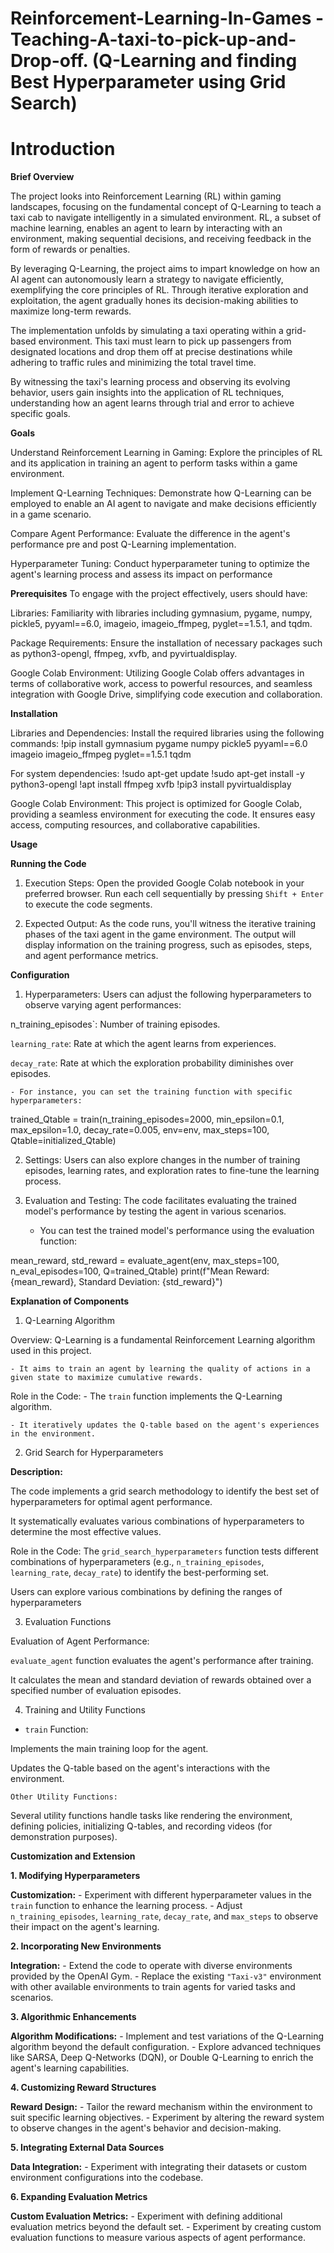 # Reinforcement-Learning-In-Games -Teaching-A-taxi-to-pick-up-and-Drop-off. (Q-Learning and finding Best Hyperparameter using Grid Search)







# Introduction

**Brief Overview**

The project looks into Reinforcement Learning (RL) within gaming landscapes, focusing on the fundamental concept of Q-Learning to teach a taxi cab to navigate intelligently in a simulated environment. RL, a subset of machine learning, enables an agent to learn by interacting with an environment, making sequential decisions, and receiving feedback in the form of rewards or penalties.

By leveraging Q-Learning, the project aims to impart knowledge on how an AI agent can autonomously learn a strategy to navigate efficiently, exemplifying the core principles of RL. Through iterative exploration and exploitation, the agent gradually hones its decision-making abilities to maximize long-term rewards.

The implementation unfolds by simulating a taxi operating within a grid-based environment. This taxi must learn to pick up passengers from designated locations and drop them off at precise destinations while adhering to traffic rules and minimizing the total travel time.

By witnessing the taxi's learning process and observing its evolving behavior, users gain insights into the application of RL techniques, understanding how an agent learns through trial and error to achieve specific goals.

**Goals**


Understand Reinforcement Learning in Gaming: Explore the principles of RL and its application in training an agent to perform tasks within a game environment.

Implement Q-Learning Techniques: Demonstrate how Q-Learning can be employed to enable an AI agent to navigate and make decisions efficiently in a game scenario.

Compare Agent Performance: Evaluate the difference in the agent's performance pre and post Q-Learning implementation.

Hyperparameter Tuning: Conduct hyperparameter tuning to optimize the agent's learning process and assess its impact on performance



**Prerequisites**
To engage with the project effectively, users should have:

Libraries:  Familiarity with libraries including gymnasium, pygame, numpy, pickle5, pyyaml==6.0, imageio, imageio_ffmpeg, pyglet==1.5.1, and tqdm.

Package  Requirements: Ensure the installation of necessary  packages such as python3-opengl, ffmpeg, xvfb, and pyvirtualdisplay.

Google Colab Environment: Utilizing Google Colab offers advantages in terms of collaborative work, access to powerful resources, and seamless integration with Google Drive, simplifying code execution and collaboration.


**Installation**

Libraries and Dependencies: Install the required libraries using the following commands:
!pip install gymnasium pygame numpy pickle5 pyyaml==6.0 imageio imageio_ffmpeg pyglet==1.5.1 tqdm

For system dependencies:
!sudo apt-get update
!sudo apt-get install -y python3-opengl
!apt install ffmpeg xvfb
!pip3 install pyvirtualdisplay


Google Colab Environment: This project is optimized for Google Colab, providing a seamless environment for executing the code. It ensures easy access, computing resources, and collaborative capabilities.


**Usage**

 **Running the Code**

1. Execution Steps:
Open the provided Google Colab notebook in your preferred browser.
 Run each cell sequentially by pressing `Shift + Enter` to execute the code segments.

2. Expected Output:
 As the code runs, you'll witness the iterative training phases of the taxi agent in the game environment.
 The output will display information on the training progress, such as episodes, steps, and agent performance metrics.

**Configuration**

1. Hyperparameters:
Users can adjust the following hyperparameters to observe varying agent performances:

n_training_episodes`: Number of training episodes.

`learning_rate`: Rate at which the agent learns from experiences.

`decay_rate`: Rate at which the exploration probability diminishes over episodes.

    - For instance, you can set the training function with specific hyperparameters:
  
 trained_Qtable = train(n_training_episodes=2000, min_epsilon=0.1, max_epsilon=1.0,     decay_rate=0.005, env=env, max_steps=100, Qtable=initialized_Qtable)


  
2. Settings:
Users can also explore changes in the number of training episodes, learning rates, and exploration rates to fine-tune the learning process.

3. Evaluation and Testing:
  The code facilitates evaluating the trained model's performance by testing the agent in various scenarios.

    - You can test the trained model's performance using the evaluation function:
    
 mean_reward, std_reward = evaluate_agent(env, max_steps=100, n_eval_episodes=100, Q=trained_Qtable)
print(f"Mean Reward: {mean_reward}, Standard Deviation: {std_reward}")
    


**Explanation of Components**

1. Q-Learning Algorithm

Overview:
   Q-Learning is a fundamental Reinforcement Learning algorithm used in this project.

    - It aims to train an agent by learning the quality of actions in a given state to maximize cumulative rewards.



Role in the Code:
    - The `train` function implements the Q-Learning algorithm.

    - It iteratively updates the Q-table based on the agent's experiences in the environment.


 2. Grid Search for Hyperparameters

**Description:**

 The code implements a grid search methodology to identify the best set of hyperparameters for optimal agent performance.

It systematically evaluates various combinations of hyperparameters to determine the most effective values.

Role in the Code:
The `grid_search_hyperparameters` function tests different combinations of hyperparameters (e.g., `n_training_episodes`, `learning_rate`, `decay_rate`) to identify the best-performing set.

  Users can explore various combinations by defining the ranges of hyperparameters


3. Evaluation Functions

Evaluation of Agent Performance:

`evaluate_agent` function evaluates the agent's performance after training.

 It calculates the mean and standard deviation of rewards obtained over a specified number of evaluation episodes.


 4. Training and Utility Functions

- `train` Function:

 Implements the main training loop for the agent.

  Updates the Q-table based on the agent's interactions with the environment.

    Other Utility Functions:
 Several utility functions handle tasks like rendering the environment, defining policies, initializing Q-tables, and recording videos (for demonstration purposes).



**Customization and Extension**

**1. Modifying Hyperparameters**

**Customization:**
    - Experiment with different hyperparameter values in the `train` function to enhance the learning process.
    - Adjust `n_training_episodes`, `learning_rate`, `decay_rate`, and `max_steps` to observe their impact on the agent's learning.

 **2. Incorporating New Environments**

 **Integration:**
    - Extend the code to operate with diverse environments provided by the OpenAI Gym.
    - Replace the existing `"Taxi-v3"` environment with other available environments to train agents for varied tasks and scenarios.

**3. Algorithmic Enhancements**

**Algorithm Modifications:**
    - Implement and test variations of the Q-Learning algorithm beyond the default configuration.
    - Explore advanced techniques like SARSA, Deep Q-Networks (DQN), or Double Q-Learning to enrich the agent's learning capabilities.

**4. Customizing Reward Structures**

**Reward Design:**
    - Tailor the reward mechanism within the environment to suit specific learning objectives.
    - Experiment by altering the reward system to observe changes in the agent's behavior and decision-making.

**5. Integrating External Data Sources**

**Data Integration:**
    - Experiment with integrating their datasets or custom environment configurations into the codebase.
 

**6. Expanding Evaluation Metrics**

**Custom Evaluation Metrics:**
    - Experiment with defining additional evaluation metrics beyond the default set.
    - Experiment by creating custom evaluation functions to measure various aspects of agent performance.


